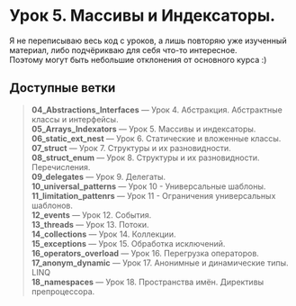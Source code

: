 # Урок 5. Массивы и Индексаторы.

Я не переписываю весь код с уроков, а лишь повторяю уже изученный материал, либо подчёрикваю для себя что-то интересное. <br />
Поэтому могут быть небольшие отклонения от основного курса :)

## Доступные ветки

> <strong>04_Abstractions_Interfaces</strong> — Урок 4. Абстракция. Абстрактные классы и интерфейсы. <br />
> <strong>05_Arrays_Indexators</strong> — Урок 5. Массивы и индексаторы. <br />
> <strong>06_static_ext_nest</strong> — Урок 6. Статические и вложенные классы. <br />
> <strong>07_struct</strong> — Урок 7. Структуры и их разновидности. <br />
> <strong>08_struct_enum</strong> — Урок 8. Структуры и их разновидности. Перечисления.<br/>
> <strong>09_delegates</strong> —  Урок 9. Делегаты. <br />
> <strong>10_universal_patterns</strong> — Урок 10 - Универсальные шаблоны. <br />
> <strong>11_limitation_pattenrs</strong> — Урок 11 - Ограничения универсальных шаблонов. <br />
> <strong>12_events</strong> — Урок 12. События. <br />
> <strong>13_threads</strong> — Урок 13. Потоки.<br />
> <strong>14_collections</strong> —  Урок 14. Коллекции. <br />
> <strong>15_exceptions</strong> — Урок 15. Обработка исключений. <br />
> <strong>16_operators_overload</strong> —  Урок 16. Перегрузка операторов. <br />
> <strong>17_anonym_dynamic</strong> — Урок 17. Анонимные и динамические типы. LINQ <br />
> <strong>18_namespaces</strong> — Урок 18. Пространства имён. Директивы препроцессора. <br />
